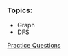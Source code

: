 ### Topics:
- Graph
- DFS

[Practice Questions](https://docs.google.com/document/d/1tNgTjkmVP4bGaFG54aNySS6O0Zlw4RRzOQPUI1Chiyw/edit)
